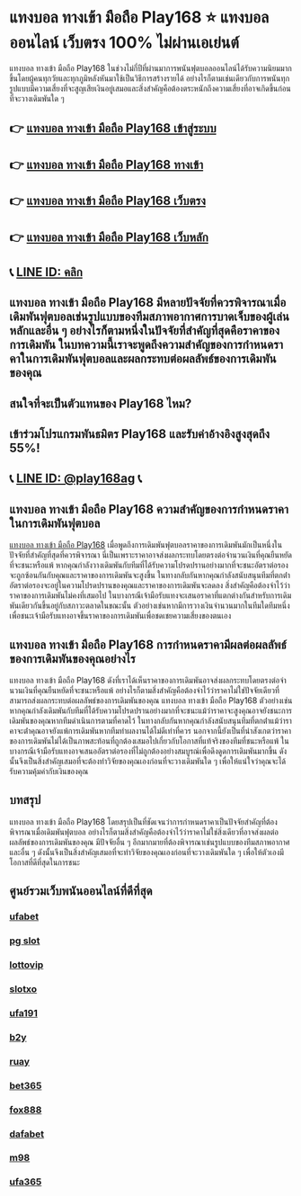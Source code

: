 
# แทงบอล ทางเข้า มือถือ Play168 ⭐ แทงบอลออนไลน์ เว็บตรง 100% ไม่ผ่านเอเย่นต์

แทงบอล ทางเข้า มือถือ Play168 ในช่วงไม่กี่ปีที่ผ่านมาการพนันฟุตบอลออนไลน์ได้รับความนิยมมากขึ้นโดยผู้คนทุกวัยและทุกภูมิหลังหันมาใช้เป็นวิธีการสร้างรายได้ อย่างไรก็ตามเช่นเดียวกับการพนันทุกรูปแบบมีความเสี่ยงที่จะสูญเสียเงินอยู่เสมอและสิ่งสําคัญคือต้องตระหนักถึงความเสี่ยงที่อาจเกิดขึ้นก่อนที่จะวางเดิมพันใด ๆ

## 👉 [แทงบอล ทางเข้า มือถือ Play168 เข้าสู่ระบบ](https://bit.ly/3TCj9rY)
## 👉 [แทงบอล ทางเข้า มือถือ Play168 ทางเข้า](https://bit.ly/3TCj9rY)
## 👉 [แทงบอล ทางเข้า มือถือ Play168 เว็บตรง](https://bit.ly/3TCj9rY)
## 👉 [แทงบอล ทางเข้า มือถือ Play168 เว็บหลัก](https://bit.ly/3TCj9rY)
## 📞 [LINE ID: คลิก](https://line.me/R/ti/p/@342mcrfd)

## แทงบอล ทางเข้า มือถือ Play168 มีหลายปัจจัยที่ควรพิจารณาเมื่อเดิมพันฟุตบอลเช่นรูปแบบของทีมสภาพอากาศการบาดเจ็บของผู้เล่นหลักและอื่น ๆ อย่างไรก็ตามหนึ่งในปัจจัยที่สําคัญที่สุดคือราคาของการเดิมพัน ในบทความนี้เราจะพูดถึงความสําคัญของการกําหนดราคาในการเดิมพันฟุตบอลและผลกระทบต่อผลลัพธ์ของการเดิมพันของคุณ

## สนใจที่จะเป็นตัวแทนของ Play168 ไหม?
## เข้าร่วมโปรแกรมพันธมิตร Play168 และรับค่าอ้างอิงสูงสุดถึง 55%!
## 📞 [LINE ID: @play168ag](https://bit.ly/3RSGiFl) 📞

## แทงบอล ทางเข้า มือถือ Play168 ความสําคัญของการกําหนดราคาในการเดิมพันฟุตบอล
[แทงบอล ทางเข้า มือถือ Play168](https://atom.io/themes/%E0%B9%81%E0%B8%97%E0%B8%87%E0%B8%9A%E0%B8%AD%E0%B8%A5) เมื่อพูดถึงการเดิมพันฟุตบอลราคาของการเดิมพันมักเป็นหนึ่งในปัจจัยที่สําคัญที่สุดที่ควรพิจารณา นี่เป็นเพราะราคาอาจส่งผลกระทบโดยตรงต่อจํานวนเงินที่คุณยืนหยัดที่จะชนะหรือแพ้ หากคุณกําลังวางเดิมพันกับทีมที่ได้รับความโปรดปรานอย่างมากที่จะชนะอัตราต่อรองจะถูกซ้อนกันกับคุณและราคาของการเดิมพันจะสูงขึ้น ในทางกลับกันหากคุณกําลังสนับสนุนทีมที่ตกต่ําอัตราต่อรองจะอยู่ในความโปรดปรานของคุณและราคาของการเดิมพันจะลดลง
สิ่งสําคัญคือต้องจําไว้ว่าราคาของการเดิมพันไม่คงที่เสมอไป ในบางกรณีเจ้ามือรับแทงจะเสนอราคาที่แตกต่างกันสําหรับการเดิมพันเดียวกันขึ้นอยู่กับสภาวะตลาดในขณะนั้น ตัวอย่างเช่นหากมีการวางเงินจํานวนมากในทีมใดทีมหนึ่งเพื่อชนะเจ้ามือรับแทงอาจขึ้นราคาของการเดิมพันเพื่อชดเชยความเสี่ยงของตนเอง

## แทงบอล ทางเข้า มือถือ Play168 การกําหนดราคามีผลต่อผลลัพธ์ของการเดิมพันของคุณอย่างไร
แทงบอล ทางเข้า มือถือ Play168 ดังที่เราได้เห็นราคาของการเดิมพันอาจส่งผลกระทบโดยตรงต่อจํานวนเงินที่คุณยืนหยัดที่จะชนะหรือแพ้ อย่างไรก็ตามสิ่งสําคัญคือต้องจําไว้ว่าราคาไม่ใช่ปัจจัยเดียวที่สามารถส่งผลกระทบต่อผลลัพธ์ของการเดิมพันของคุณ
แทงบอล ทางเข้า มือถือ Play168 ตัวอย่างเช่นหากคุณกําลังเดิมพันกับทีมที่ได้รับความโปรดปรานอย่างมากที่จะชนะแม้ว่าราคาจะสูงคุณอาจยังชนะการเดิมพันของคุณหากทีมดําเนินการตามที่คาดไว้ ในทางกลับกันหากคุณกําลังสนับสนุนทีมที่ตกต่ําแม้ว่าราคาจะต่ําคุณอาจยังแพ้การเดิมพันหากทีมทําผลงานได้ไม่ดีเท่าที่ควร
นอกจากนี้ยังเป็นที่น่าสังเกตว่าราคาของการเดิมพันไม่ได้เป็นภาพสะท้อนที่ถูกต้องเสมอไปเกี่ยวกับโอกาสที่แท้จริงของทีมที่ชนะหรือแพ้ ในบางกรณีเจ้ามือรับแทงอาจเสนออัตราต่อรองที่ไม่ถูกต้องอย่างสมบูรณ์เพื่อดึงดูดการเดิมพันมากขึ้น ดังนั้นจึงเป็นสิ่งสําคัญเสมอที่จะต้องทําวิจัยของคุณเองก่อนที่จะวางเดิมพันใด ๆ เพื่อให้แน่ใจว่าคุณจะได้รับความคุ้มค่ากับเงินของคุณ

## บทสรุป
แทงบอล ทางเข้า มือถือ Play168 โดยสรุปเป็นที่ชัดเจนว่าการกําหนดราคาเป็นปัจจัยสําคัญที่ต้องพิจารณาเมื่อเดิมพันฟุตบอล อย่างไรก็ตามสิ่งสําคัญคือต้องจําไว้ว่าราคาไม่ใช่สิ่งเดียวที่อาจส่งผลต่อผลลัพธ์ของการเดิมพันของคุณ มีปัจจัยอื่น ๆ อีกมากมายที่ต้องพิจารณาเช่นรูปแบบของทีมสภาพอากาศและอื่น ๆ ดังนั้นจึงเป็นสิ่งสําคัญเสมอที่จะทําวิจัยของคุณเองก่อนที่จะวางเดิมพันใด ๆ เพื่อให้ตัวเองมีโอกาสที่ดีที่สุดในการชนะ

## ศูนย์รวมเว็บพนันออนไลน์ที่ดีที่สุด
### [ufabet](https://atom.io/packages/ufabet)
### [pg slot](https://atom.io/themes/pg%20slot)
### [lottovip](https://atom.io/packages/lottovip)
### [slotxo](https://atom.io/packages/slotxo)
### [ufa191](https://atom.io/packages/ufa191)
### [b2y](https://atom.io/packages/b2y)
### [ruay](https://atom.io/themes/ruay)
### [bet365](https://atom.io/packages/bet365)
### [fox888](https://atom.io/packages/fox888)
### [dafabet](https://atom.io/packages/dafabet)
### [m98](https://atom.io/packages/m98)
### [ufa365](https://atom.io/packages/ufa365)
